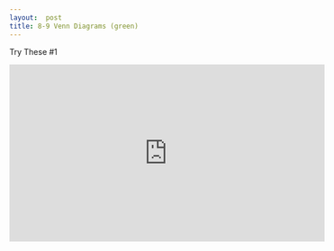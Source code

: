 ```yaml
---
layout:  post
title: 8-9 Venn Diagrams (green)
---
```

Try These #1
<iframe width="560" height="315" src="https://www.youtube.com/embed/DuAPDXQaPGQ" frameborder="0" allowfullscreen></iframe>
